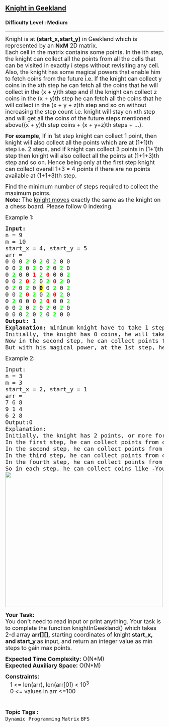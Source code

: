 <h2><a href="https://www.geeksforgeeks.org/problems/knight-in-geekland--170647/1?timeMachineDate=2023-04-02">Knight in Geekland</a></h2><h3>Difficulty Level : Medium</h3><hr><div class="problems_problem_content__Xm_eO"><p><span style="font-size: 18px;">Knight is at <strong>(start_x,start_y)</strong> in Geekland which is represented by an <strong>NxM</strong> 2D matrix.<br>Each cell in the matrix contains some points. In the ith step, the knight can collect all the points from all the cells that can be visited in exactly i steps without revisiting any cell.<br>Also, the knight has some magical powers that enable him to fetch coins from the future i.e. If the knight can collect y coins in the xth step he can fetch all the coins that he will collect in the (x + y)th step and if the knight can collect z coins in the (x + y)th step he can fetch all the coins that he will collect in the (x + y + z)th step and so on without increasing the step count i.e. knight will stay on xth step and will get all the coins of the future steps mentioned above((x + y)th step coins + (x + y+z)th steps + ...).</span></p>
<p><span style="font-size: 18px;"><strong>For example</strong>, If in 1st step knight can collect 1 point, then knight will also collect all the points which are at (1+1)th step i.e. 2 steps, and if knight can collect 3 points in (1+1)th step then knight will also collect all the points at (1+1+3)th step and so on. Hence being only at the first step knight can collect overall 1+3 = 4 points if there are no points available at (1+1+3)th step.</span></p>
<p><span style="font-size: 18px;">Find the minimum number of steps required to collect the maximum points.<br><strong>Note:</strong> The <a href="https://en.wikipedia.org/wiki/Knight_(chess)#:~:text=Compared%20to%20other%20chess%20pieces,pieces%20to%20reach%20its%20destination.">knight moves</a> exactly the same as the knight on a chess board. Please follow 0 indexing.</span></p>
<p><span style="font-size: 18px;">Example 1:</span></p>
<pre><span style="font-size: 18px;"><strong>Input:</strong>
n = 9
m = 10
start_x = 4, start_y = 5
arr =
0 0 0 <span style="color: #00ff00;"><strong>2</strong></span> 0 <span style="color: #00ff00;"><strong>2</strong></span> 0 <span style="color: #00ff00;"><strong>2</strong></span> 0 0
0 0 <span style="color: #00ff00;"><strong>2</strong></span> 0 <span style="color: #00ff00;"><strong>2</strong></span> 0 <span style="color: #00ff00;"><strong>2</strong></span> 0 <span style="color: #00ff00;"><strong>2</strong></span> 0
0 <span style="color: #00ff00;"><strong>2</strong></span> 0 0 <span style="color: #ff0000;"><strong>1</strong></span> <span style="color: #00ff00;"><strong>2</strong></span> <span style="color: #ff0000;"><strong>0</strong></span> 0 0 <span style="color: #00ff00;"><strong>2</strong></span>
0 0 <span style="color: #00ff00;"><strong>2</strong></span> <span style="color: #ff0000;"><strong>0</strong></span> <span style="color: #00ff00;"><strong>2</strong></span> 0 <span style="color: #00ff00;"><strong>2</strong></span> <span style="color: #ff0000;"><strong>0</strong></span> <span style="color: #00ff00;"><strong>2</strong></span> 0
0 <span style="color: #00ff00;"><strong>2</strong></span> 0 <span style="color: #00ff00;"><strong>2</strong></span> 0 <span style="color: #000000;"><strong><span style="background-color: #ffff00;">0</span></strong></span> 0 <span style="color: #00ff00;"><strong>2</strong></span> 0 <span style="color: #00ff00;"><strong>2</strong></span>
0 0 <span style="color: #00ff00;"><strong>2</strong></span> <span style="color: #ff0000;"><strong>0</strong></span> <span style="color: #00ff00;"><strong>2</strong></span> 0 <span style="color: #00ff00;"><strong>2</strong></span> <span style="color: #ff0000;"><strong>0</strong></span> <span style="color: #00ff00;"><strong>2</strong></span> 0
0 <span style="color: #00ff00;"><strong>2</strong></span> 0 0 <span style="color: #ff0000;"><strong>0</strong></span> <span style="color: #00ff00;"><strong>2</strong></span> <span style="color: #ff0000;"><strong>0</strong></span> 0 0 <span style="color: #00ff00;"><strong>2</strong></span>
0 0 <span style="color: #00ff00;"><strong>2</strong></span> 0 <span style="color: #00ff00;"><strong>2</strong></span> 0 <span style="color: #00ff00;"><strong>2</strong></span> 0 <span style="color: #00ff00;"><strong>2</strong></span> 0
0 0 0 <span style="color: #00ff00;"><strong>2</strong></span> 0 <span style="color: #00ff00;"><strong>2</strong></span> 0 <span style="color: #00ff00;"><strong>2</strong></span> 0 0
<strong>Output:</strong> 1
<strong>Explanation:</strong> minimum knight have to take 1 steps to gain maximum points.
Initially, the knight has 0 coins, he will take 1 step to collect 1 point (sum of cells denoted in red color).
Now in the second step, he can collect points from all the cells colored green i.e. 64 points.
But with his magical power, at the 1st step, he can fetch points from the (1 + 1)th step. Therefore he can collect 1 + 64 coins at step 1 only. Hence answer is 1.</span>
</pre>
<p><span style="font-size: 18px;">Example 2:</span></p>
<pre><span style="font-size: 18px;">Input:
n = 3 
m = 3
start_x = 2, start_y = 1
arr =
7 6 8
9 1 4
6 2 8
Output:0
Explanation:
Initially, the knight has 2 points, or more formally we can say that at the 0th step knight has 2 points.
In the first step, he can collect points from cells (0, 0) and (0, 2) i.e. 15 points.
In the second step, he can collect points from cells (1, 0) and (1, 2) i.e. 13 coins.
In the third step, he can collect points from cells (2, 0) and (2, 2) i.e. 14 points.
In the fourth step, he can collect points from the cell (0, 1) i.e. 6 points.
So in each step, he can collect coins like -You can see in the below image  Knight can collect 15 coins in the 0th step only
<img style="height: 430px; width: 500px;" src="https://media.geeksforgeeks.org/img-practice/rect46213-1668840290.png" alt=""></span>
</pre>
<p><span style="font-size: 18px;"><strong>Your Task:</strong><br>You don't need to read input or print anything. Your task is to complete the function knightInGeekland() which takes 2-d array <strong>arr[][],</strong>&nbsp;starting coordinates of knight <strong>start_x, and start_y&nbsp;</strong>as input, and return an integer value as min steps to gain max points.</span></p>
<p><span style="font-size: 18px;"><strong>Expected Time Complexity:</strong>&nbsp;O(N*M)<br><strong>Expected Auxiliary Space:</strong>&nbsp;O(N*M)</span></p>
<p><span style="font-size: 18px;"><strong>Constraints:</strong><br>&nbsp;&nbsp;&nbsp;1 &lt;= len(arr), len(arr[0])&nbsp;&lt;&nbsp;10<sup>3</sup><br>&nbsp; &nbsp;0&nbsp;&lt;= values in arr &lt;=100</span></p></div><br><p><span style=font-size:18px><strong>Topic Tags : </strong><br><code>Dynamic Programming</code>&nbsp;<code>Matrix</code>&nbsp;<code>BFS</code>&nbsp;